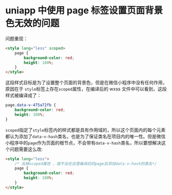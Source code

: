 <!-- Date: 2020-08-12 15:16:11 -->

# uniapp 中使用 page 标签设置页面背景色无效的问题

问题重现：

```html
<style lang="less" scoped>
    page {
        background-color: red;
        height: 100%;
    }
</style>
```

这段样式目标是为了设置整个页面的背景色，但是在微信小程序中没有任何作用，原因在于 `style`标签上存在`scoped`属性，在编译后的 wxss 文件中可以看到，这段样式被编译成了：

```css
page.data-v-475a72fb {
    background-color: red;
    height: 100%;
}
```

`scoped`指定了`style`标签内的样式都是具有作用域的，所以这个页面内的每个元素都认为添加了`data-v-hash`类名，也是为了保证类名在项目内的唯一性。但是微信小程序中的`page`作为页面的根节点，不会带有`data-v-hash`类名，所以要想解决这个问题需要这么改:

```html
<style lang="less">
    /* 去掉scoped属性 ，就不会在这里编译后的page后添加data-v-hash的类名*/
    page {
        background-color: red;
        height: 100%;
    }
</style>
```
